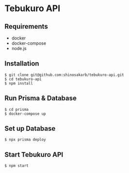 # Tebukuro API
## Requirements
- docker
- docker-compose
- node.js

## Installation

```
$ git clone git@github.com:shinosakarb/tebukuro-api.git
$ cd tebukuro-api
$ npm install
```

## Run Prisma & Database

```
$ cd prisma
$ docker-compose up
```

## Set up Database

```
$ npx prisma deploy
```

## Start Tebukuro API

```
$ npm start
```
